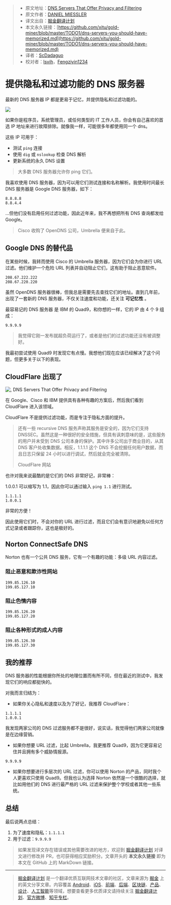 > * 原文地址：[DNS Servers That Offer Privacy and Filtering](https://danielmiessler.com/blog/dns-servers-you-should-have-memorized/)
> * 原文作者：[DANIEL MIESSLER](https://danielmiessler.com/blog/author/daniel/)
> * 译文出自：[掘金翻译计划](https://github.com/xitu/gold-miner)
> * 本文永久链接：[https://github.com/xitu/gold-miner/blob/master/TODO1/dns-servers-you-should-have-memorized.md](https://github.com/xitu/gold-miner/blob/master/TODO1/dns-servers-you-should-have-memorized.md)
> * 译者：[ScDadaguo](https://github.com/ScDadaguo)
> * 校对者：[lsvih](https://github.com/lsvih)，[Fengziyin1234](https://github.com/Fengziyin1234)

# 提供隐私和过滤功能的 DNS 服务器

最新的 DNS 服务器 IP 都是更易于记忆，并提供隐私和过滤功能的。

![](https://danielmiessler.com/images/DNS.png)

如果你是程序员，系统管理员，或任何类型的 IT 工作人员，你会有自己喜欢的首选 IP 地址来进行故障排除。就像我一样，可能很多年都使用同一个 dns。

这些 IP 可用于：

*   测试 `ping` 连接
*   使用 `dig` 或 `nslookup` 检查 DNS 解析
*   更新系统的永久 DNS 设置

> 大多数 DNS 服务器允许你 ping 它们。

我喜欢使用 DNS 服务器，因为可以用它们测试连接和名称解析。我使用时间最长 DNS 服务器是 Google DNS 服务器，如下：

```
8.8.8.8  
8.8.4.4
```

…但他们没有启用任何过滤功能，因此近年来，我不再想把所有 DNS 查询都发给 Google。

> Cisco 收购了 OpenDNS 公司，Umbrella 便来自于此。

## Google DNS 的替代品

在某些时候，我转而使用 Cisco 的 Umbrella 服务器，因为它们会为你进行 URL 过滤。他们维护一个危险 URL 列表并自动阻止它们，这有助于阻止恶意软件。

```
208.67.222.222  
208.67.220.220
```

虽然 OpenDNS 服务器很棒，但我总是需要先去查找它们的地址。直到几年前，出现了一套新的 DNS 服务器，不仅关注速度和功能，还关注 **可记忆性** 。

最容易记的 DNS 服务器 是 IBM 的 Quad9，和你想的一样，它的 IP 由 4 个 9 组成：

```
9.9.9.9
```

> 我觉得它刚一发布就超负荷运行了，或者是他们的过滤功能还没有被调整好。

我最初尝试使用 Quad9 时发现它有点慢。我想他们现在应该已经解决了这个问题，但更多关于以下的表现。

## CloudFlare 出现了

![, DNS Servers That Offer Privacy and Filtering](https://danielmiessler.com/images/Screen-Shot-2019-01-27-at-11.49.14-PM-300x300.png)

在 Google、Cisco 和 IBM 提供具有各种有趣的方案后，然后我们看到 CloudFlare 进入该领域。

CloudFlare 不是提供过滤功能，而是专注于隐私方面的提升。

> 还有一些 recursive DNS 服务声称其服务是安全的，因为它们支持 DNSSEC。虽然这是一种很好的安全措施，但具有讽刺意味的是，这些服务的用户并未受到 DNS 公司本身的保护。其中许多公司出于商业目的，从其 DNS 客户处收集数据。相反，1.1.1.1 这个 DNS 不会挖掘任何用户数据，而且日志只保留 24 小时以进行调试，然后就会完全被清除。
>   
> CloudFlare 网站

也许对我来说最酷的是它们的 DNS 非常好记，非常棒：

1.0.0.1 可以缩写为 1.1，因此你可以通过输入 `ping 1.1` 进行测试。

```
1.1.1.1  
1.0.0.1
```

非常的方便！

因此使用它们时，不会对你的 URL 进行过滤，而且它们会有意识地避免以任何方式记录或者跟踪你，这也是极好的。

## Norton ConnectSafe DNS

Norton 也有一个公共 DNS 服务，它有一个有趣的功能：多级 URL 内容过滤。

### 阻止恶意和欺诈性网站

```
199.85.126.10  
199.85.127.10
```

### 阻止色情内容

```
199.85.126.20  
199.85.127.20
```

### 阻止各种形式的成人内容

```
199.85.126.30  
199.85.127.30
```

## 我的推荐

DNS 服务器的性能根据你所处的地理位置而有所不同，但在最近的测试中，我发现它们的响应都挺快的。

对我而言归结为：

*   如果你关心隐私和速度以及为了好记，我推荐 CloudFlare：

```
1.1.1.1  
1.0.0.1
```

我发现两家公司的 DNS 过滤服务都不是很好，说实话，我觉得他们两家公司就像是在边缘营销。

*   如果你想要 URL 过滤，比起 Umbrella，我更推荐 Quad9，因为它更容易记住并且拥有多个威胁情报源。

```
9.9.9.9
```

*   如果你想要进行多层次的 URL 过滤，你可以使用 Norton 的产品，同时我个人更喜欢只使用 Quad9。但我也认为选择 Norton 依然是一个很酷的选择，就比如用他们的 DNS 进行最严格的 URL 过滤来保护整个学校或者其他一些系统。

## 总结

最后说两点总结：

1.  为了速度和隐私：`1.1.1.1`
2.  用于过滤：`9.9.9.9`

> 如果发现译文存在错误或其他需要改进的地方，欢迎到 [掘金翻译计划](https://github.com/xitu/gold-miner) 对译文进行修改并 PR，也可获得相应奖励积分。文章开头的 **本文永久链接** 即为本文在 GitHub 上的 MarkDown 链接。

---

> [掘金翻译计划](https://github.com/xitu/gold-miner) 是一个翻译优质互联网技术文章的社区，文章来源为 [掘金](https://juejin.im) 上的英文分享文章。内容覆盖 [Android](https://github.com/xitu/gold-miner#android)、[iOS](https://github.com/xitu/gold-miner#ios)、[前端](https://github.com/xitu/gold-miner#前端)、[后端](https://github.com/xitu/gold-miner#后端)、[区块链](https://github.com/xitu/gold-miner#区块链)、[产品](https://github.com/xitu/gold-miner#产品)、[设计](https://github.com/xitu/gold-miner#设计)、[人工智能](https://github.com/xitu/gold-miner#人工智能)等领域，想要查看更多优质译文请持续关注 [掘金翻译计划](https://github.com/xitu/gold-miner)、[官方微博](http://weibo.com/juejinfanyi)、[知乎专栏](https://zhuanlan.zhihu.com/juejinfanyi)。
